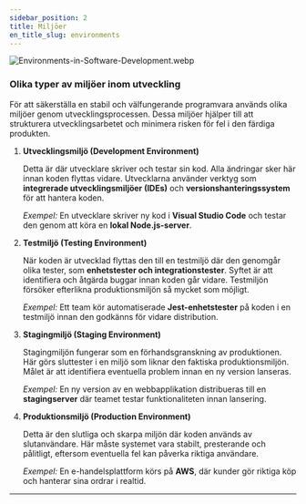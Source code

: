```yaml
---
sidebar_position: 2
title: Miljöer
en_title_slug: environments
---
```


![Environments-in-Software-Development.webp](attachment:931aa095-8e64-4a17-b524-5765be39f4a0:Environments-in-Software-Development.webp)

### Olika typer av miljöer inom utveckling

För att säkerställa en stabil och välfungerande programvara används olika miljöer genom utvecklingsprocessen. Dessa miljöer hjälper till att strukturera utvecklingsarbetet och minimera risken för fel i den färdiga produkten.

1. **Utvecklingsmiljö (Development Environment)**
    
    Detta är där utvecklare skriver och testar sin kod. Alla ändringar sker här innan koden flyttas vidare. Utvecklarna använder verktyg som **integrerade utvecklingsmiljöer (IDEs)** och **versionshanteringssystem** för att hantera koden.
    
    *Exempel:* En utvecklare skriver ny kod i **Visual Studio Code** och testar den genom att köra en **lokal Node.js-server**.
    
2. **Testmiljö (Testing Environment)**
    
    När koden är utvecklad flyttas den till en testmiljö där den genomgår olika tester, som **enhetstester och integrationstester**. Syftet är att identifiera och åtgärda buggar innan koden går vidare. Testmiljön försöker efterlikna produktionsmiljön så mycket som möjligt.
    
    *Exempel:* Ett team kör automatiserade **Jest-enhetstester** på koden i en testmiljö innan den godkänns för vidare distribution.
    
3. **Stagingmiljö (Staging Environment)**
    
    Stagingmiljön fungerar som en förhandsgranskning av produktionen. Här görs sluttester i en miljö som liknar den faktiska produktionsmiljön. Målet är att identifiera eventuella problem innan en ny version lanseras.
    
    *Exempel:* En ny version av en webbapplikation distribueras till en **stagingserver** där teamet testar funktionaliteten innan lansering.
    
4. **Produktionsmiljö (Production Environment)**
    
    Detta är den slutliga och skarpa miljön där koden används av slutanvändare. Här måste systemet vara stabilt, presterande och pålitligt, eftersom eventuella fel kan påverka riktiga användare.
    
    *Exempel:* En e-handelsplattform körs på **AWS**, där kunder gör riktiga köp och hanterar sina ordrar i realtid.
    

---